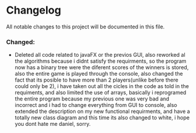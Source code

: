 # Changelog
All notable changes to this project will be documented in this file.

### Changed:

- Deleted all code related to javaFX or the previos GUI, also reworked al the algorithms because i didnt satisfy the requirments, so the program now has a binary tree were the 
diferent scores of the winners is stored, also the entire game is played through the console, also changed the fact that its posible to have more than 2 players(unlike before there could only be 2), i have taken out all the cicles in the code as told in the requiments, and also limited the use of arrays, basically i reprogramed the entire program because my previous one was very bad and incorrect and i had to change everything from GUI to console, also extended the description on my new functional requirments, and have a totally new class diagram and this time its also changed to white, i hope you dont hate me daniel, sorry.

